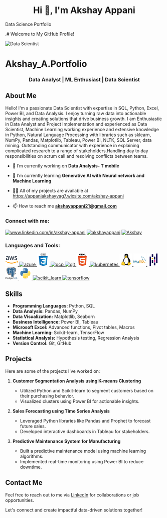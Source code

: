 <h1 align="center">Hi 👋, I'm Akshay Appani</h1>

Data Science Portfolio

.# Welcome to My GitHub Profile!

![Data Scientist](https://wallpaperbat.com/img/416752-the-anatomy-of-sales-decisions-blending-data-science.jpg) 
# Akshay_A.Portfolio

<h3 align="center">Data Analyst | ML Enthusiast | Data Scientist</h3>



## About Me

Hello! I'm a passionate Data Scientist with expertise in SQL, Python, Excel, Power BI, and Data Analysis. I enjoy turning raw data into actionable insights and creating solutions that drive business growth.
I am Enthusiastic in Data Analyst and Project Implementation and experienced as Data Scientist, Machine Learning working experience and extensive knowledge in Python, Natural Language Processing with libraries such as sklearn, NumPy, Pandas, Matplotlib, Tableau, Power BI, NLTK, SQL Server, data mining.
Outstanding communicator with experience in explaining complicated research to a range of stakeholders.Handling day to day responsibilities on scrum call and resolving conflicts between teams.



- 🔭 I’m currently working on **Data Analysis- T mobile**

- 🌱 I’m currently learning **Generative AI with Neural network and Machine Learning**

- 👨‍💻 All of my projects are available at https://appaniakshayvag7.wixsite.com/akshay-appani

- 📫 How to reach me **akshayappani21@gmail.com**

<h3 align="left">Connect with me:</h3>
<p align="left">
<a href="https://linkedin.com/in/www.linkedin.com/in/akshay-appani" target="blank"><img align="center" src="https://raw.githubusercontent.com/rahuldkjain/github-profile-readme-generator/master/src/images/icons/Social/linked-in-alt.svg" alt="www.linkedin.com/in/akshay-appani" height="30" width="40" /></a>
<a href="https://www.leetcode.com/akshayappani" target="blank"><img align="center" src="https://raw.githubusercontent.com/rahuldkjain/github-profile-readme-generator/master/src/images/icons/Social/leet-code.svg" alt="akshayappani" height="30" width="40" /></a>
<a href="https://discord.gg/Akshay" target="blank"><img align="center" src="https://raw.githubusercontent.com/rahuldkjain/github-profile-readme-generator/master/src/images/icons/Social/discord.svg" alt="Akshay" height="30" width="40" /></a>
</p>

<h3 align="left">Languages and Tools:</h3>
<p align="left"> <a href="https://aws.amazon.com" target="_blank" rel="noreferrer"> <img src="https://raw.githubusercontent.com/devicons/devicon/master/icons/amazonwebservices/amazonwebservices-original-wordmark.svg" alt="aws" width="40" height="40"/> </a> <a href="https://azure.microsoft.com/en-in/" target="_blank" rel="noreferrer"> <img src="https://www.vectorlogo.zone/logos/microsoft_azure/microsoft_azure-icon.svg" alt="azure" width="40" height="40"/> </a> <a href="https://www.w3schools.com/css/" target="_blank" rel="noreferrer"> <img src="https://raw.githubusercontent.com/devicons/devicon/master/icons/css3/css3-original-wordmark.svg" alt="css3" width="40" height="40"/> </a> <a href="https://cloud.google.com" target="_blank" rel="noreferrer"> <img src="https://www.vectorlogo.zone/logos/google_cloud/google_cloud-icon.svg" alt="gcp" width="40" height="40"/> </a> <a href="https://git-scm.com/" target="_blank" rel="noreferrer"> <img src="https://www.vectorlogo.zone/logos/git-scm/git-scm-icon.svg" alt="git" width="40" height="40"/> </a> <a href="https://www.w3.org/html/" target="_blank" rel="noreferrer"> <img src="https://raw.githubusercontent.com/devicons/devicon/master/icons/html5/html5-original-wordmark.svg" alt="html5" width="40" height="40"/> </a> <a href="https://kubernetes.io" target="_blank" rel="noreferrer"> <img src="https://www.vectorlogo.zone/logos/kubernetes/kubernetes-icon.svg" alt="kubernetes" width="40" height="40"/> </a> <a href="https://www.linux.org/" target="_blank" rel="noreferrer"> <img src="https://raw.githubusercontent.com/devicons/devicon/master/icons/linux/linux-original.svg" alt="linux" width="40" height="40"/> </a> <a href="https://www.mysql.com/" target="_blank" rel="noreferrer"> <img src="https://raw.githubusercontent.com/devicons/devicon/master/icons/mysql/mysql-original-wordmark.svg" alt="mysql" width="40" height="40"/> </a> <a href="https://pandas.pydata.org/" target="_blank" rel="noreferrer"> <img src="https://raw.githubusercontent.com/devicons/devicon/2ae2a900d2f041da66e950e4d48052658d850630/icons/pandas/pandas-original.svg" alt="pandas" width="40" height="40"/> </a> <a href="https://www.postgresql.org" target="_blank" rel="noreferrer"> <img src="https://raw.githubusercontent.com/devicons/devicon/master/icons/postgresql/postgresql-original-wordmark.svg" alt="postgresql" width="40" height="40"/> </a> <a href="https://www.python.org" target="_blank" rel="noreferrer"> <img src="https://raw.githubusercontent.com/devicons/devicon/master/icons/python/python-original.svg" alt="python" width="40" height="40"/> </a> <a href="https://scikit-learn.org/" target="_blank" rel="noreferrer"> <img src="https://upload.wikimedia.org/wikipedia/commons/0/05/Scikit_learn_logo_small.svg" alt="scikit_learn" width="40" height="40"/> </a> <a href="https://www.tensorflow.org" target="_blank" rel="noreferrer"> <img src="https://www.vectorlogo.zone/logos/tensorflow/tensorflow-icon.svg" alt="tensorflow" width="40" height="40"/> </a> </p>

## Skills

- **Programming Languages:** Python, SQL
- **Data Analysis:** Pandas, NumPy
- **Data Visualization:** Matplotlib, Seaborn
- **Business Intelligence:** Power BI, Tableau
- **Microsoft Excel:** Advanced functions, Pivot tables, Macros
- **Machine Learning:** Scikit-learn, TensorFlow
- **Statistical Analysis:** Hypothesis testing, Regression Analysis
- **Version Control:** Git, GitHub

## Projects

Here are some of the projects I've worked on:

1. **Customer Segmentation Analysis using K-means Clustering**
   - Utilized Python and Scikit-learn to segment customers based on their purchasing behavior.
   - Visualized clusters using Power BI for actionable insights.

2. **Sales Forecasting using Time Series Analysis**
   - Leveraged Python libraries like Pandas and Prophet to forecast future sales.
   - Developed interactive dashboards in Tableau for stakeholders.

3. **Predictive Maintenance System for Manufacturing**
   - Built a predictive maintenance model using machine learning algorithms.
   - Implemented real-time monitoring using Power BI to reduce downtime.

## Contact Me

Feel free to reach out to me via [LinkedIn](https://www.linkedin.com/in/your-profile) for collaborations or job opportunities.

Let's connect and create impactful data-driven solutions together!


